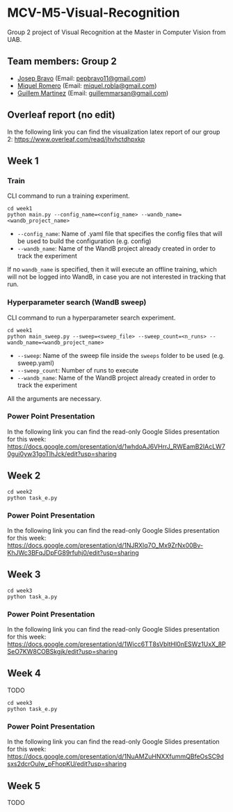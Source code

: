 # MCV-M5-Visual-Recognition

Group 2 project of Visual Recognition at the Master in Computer Vision from UAB.
## Team members: Group 2
* [Josep Bravo](https://github.com/LeBrav) (Email: pepbravo11@gmail.com)
* [Miquel Romero](https://github.com/0Miquel) (Email: miquel.robla@gmail.com)
* [Guillem Martinez](https://github.com/guillem-ms) (Email: guillemmarsan@gmail.com)
## Overleaf report (no edit)
In the following link you can find the visualization latex report of our group 2:
https://www.overleaf.com/read/jhvhctdhpxkp


## Week 1
### Train
CLI command to run a training experiment.
```
cd week1
python main.py --config_name=<config_name> --wandb_name=<wandb_project_name>
```
- ``--config_name``: Name of .yaml file that specifies the config files 
that will be used to build the configuration (e.g. config)
- ``--wandb_name``: Name of the WandB project already created in order to track
the experiment

If no ``wandb_name`` is specified, then it will execute an offline training, which will
not be logged into WandB, in case you are not interested in tracking that run.

### Hyperparameter search (WandB sweep)
CLI command to run a hyperparameter search experiment.
```
cd week1
python main_sweep.py --sweep=<sweep_file> --sweep_count=<n_runs> --wandb_name=<wandb_project_name>
```
- ``--sweep``: Name of the sweep file inside the ``sweeps`` folder to be used (e.g. sweep.yaml)
- ``--sweep_count``: Number of runs to execute
- ``--wandb_name``: Name of the WandB project already created in order to track
the experiment

All the arguments are necessary.

### Power Point Presentation
In the following link you can find the read-only Google Slides presentation for this week:
https://docs.google.com/presentation/d/1whdoAJ6VHrrJ_RWEamB2IAcLW70gui0yw31goTlhJck/edit?usp=sharing

## Week 2 

```
cd week2
python task_e.py
```

### Power Point Presentation
In the following link you can find the read-only Google Slides presentation for this week:
https://docs.google.com/presentation/d/1NJRXlq7O_Mx9ZrNx00Bv-KhJWc3BFqJDpFG89rfuhj0/edit?usp=sharing

## Week 3
```
cd week3
python task_a.py
```
### Power Point Presentation
In the following link you can find the read-only Google Slides presentation for this week:
https://docs.google.com/presentation/d/1Wicc6TT8sVbltHl0nESWz1UxX_8PSeO7KW8COBSkgjk/edit?usp=sharing
## Week 4
TODO

```
cd week3
python task_e.py
```
### Power Point Presentation
In the following link you can find the read-only Google Slides presentation for this week:
https://docs.google.com/presentation/d/1NuAMZuHNXXfummQBfeOsSC9dsxs2dcrOulw_pFhopKU/edit?usp=sharing


## Week 5
TODO
